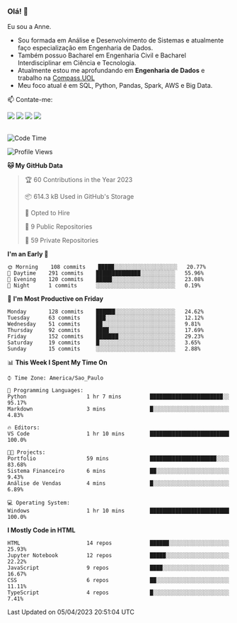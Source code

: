 ### Olá! 👋
Eu sou a Anne. 
- Sou formada em Análise e Desenvolvimento de Sistemas e atualmente faço especialização em Engenharia de Dados.
- Também possuo Bacharel em Engenharia Civil e Bacharel Interdisciplinar em Ciência e Tecnologia.
- Atualmente estou me aprofundando em **Engenharia de Dados** e trabalho na [Compass.UOL](https://compass.uol/pt/home/) 
- Meu foco atual é em SQL, Python, Pandas, Spark, AWS e Big Data.

📫 Contate-me: 

<div>
<a href="https://www.instagram.com/annekarolinefc/" target="_blank"><img src="https://img.shields.io/badge/-Instagram-%23E4405F?style=for-the-badge&logo=instagram&logoColor=white" target="_blank"></a> 
<a href = "mailto:annekarolinefc@gmail.com"><img src="https://img.shields.io/badge/-Gmail-%23333?style=for-the-badge&logo=gmail&logoColor=white" target="_blank"></a>
<a href="https://www.linkedin.com/in/devannekarolinefc/" target="_blank"><img src="https://img.shields.io/badge/-LinkedIn-%230077B5?style=for-the-badge&logo=linkedin&logoColor=white" target="_blank"></a> 
<a href="https://api.whatsapp.com/send?phone=5533991375118&text=Ol%C3%A1%20Anne!%20" target="_blank"><img src="https://img.shields.io/badge/WhatsApp-25D366?style=for-the-badge&logo=whatsapp&logoColor=white" target="_blank"></a>
</div>

  
<!--
  <img align="center" alt="Anne-An" height="30" width="40" src="https://github.com/devicons/devicon/blob/master/icons/angularjs/angularjs-original.svg">
-->

</br>

<!--START_SECTION:waka-->
![Code Time](http://img.shields.io/badge/Code%20Time-143%20hrs%2054%20mins-blue)

![Profile Views](http://img.shields.io/badge/Profile%20Views-2-blue)

**🐱 My GitHub Data** 

> 🏆 60 Contributions in the Year 2023
 > 
> 📦 614.3 kB Used in GitHub's Storage 
 > 
> 💼 Opted to Hire
 > 
> 📜 9 Public Repositories 
 > 
> 🔑 59 Private Repositories  
 > 
**I'm an Early 🐤** 

```text
🌞 Morning    108 commits    █████░░░░░░░░░░░░░░░░░░░░   20.77% 
🌇 Daytime    291 commits    ██████████████░░░░░░░░░░░   55.96% 
🌃 Evening    120 commits    █████░░░░░░░░░░░░░░░░░░░░   23.08% 
🌙 Night      1 commits      ░░░░░░░░░░░░░░░░░░░░░░░░░   0.19%

```
📅 **I'm Most Productive on Friday** 

```text
Monday       128 commits    ██████░░░░░░░░░░░░░░░░░░░   24.62% 
Tuesday      63 commits     ███░░░░░░░░░░░░░░░░░░░░░░   12.12% 
Wednesday    51 commits     ██░░░░░░░░░░░░░░░░░░░░░░░   9.81% 
Thursday     92 commits     ████░░░░░░░░░░░░░░░░░░░░░   17.69% 
Friday       152 commits    ███████░░░░░░░░░░░░░░░░░░   29.23% 
Saturday     19 commits     █░░░░░░░░░░░░░░░░░░░░░░░░   3.65% 
Sunday       15 commits     ░░░░░░░░░░░░░░░░░░░░░░░░░   2.88%

```


📊 **This Week I Spent My Time On** 

```text
⌚︎ Time Zone: America/Sao_Paulo

💬 Programming Languages: 
Python                   1 hr 7 mins         ███████████████████████░░   95.17% 
Markdown                 3 mins              █░░░░░░░░░░░░░░░░░░░░░░░░   4.83%

🔥 Editors: 
VS Code                  1 hr 10 mins        █████████████████████████   100.0%

🐱‍💻 Projects: 
Portfolio                59 mins             █████████████████████░░░░   83.68% 
Sistema Financeiro       6 mins              ██░░░░░░░░░░░░░░░░░░░░░░░   9.43% 
Análise de Vendas        4 mins              █░░░░░░░░░░░░░░░░░░░░░░░░   6.89%

💻 Operating System: 
Windows                  1 hr 10 mins        █████████████████████████   100.0%

```

**I Mostly Code in HTML** 

```text
HTML                     14 repos            ██████░░░░░░░░░░░░░░░░░░░   25.93% 
Jupyter Notebook         12 repos            █████░░░░░░░░░░░░░░░░░░░░   22.22% 
JavaScript               9 repos             ████░░░░░░░░░░░░░░░░░░░░░   16.67% 
CSS                      6 repos             ██░░░░░░░░░░░░░░░░░░░░░░░   11.11% 
TypeScript               4 repos             █░░░░░░░░░░░░░░░░░░░░░░░░   7.41%

```



 Last Updated on 05/04/2023 20:51:04 UTC
<!--END_SECTION:waka-->
  
